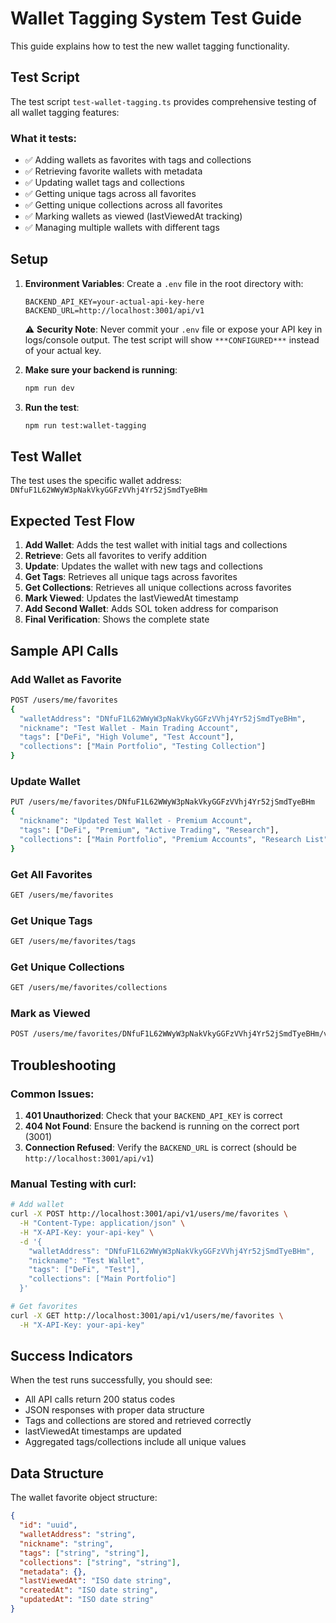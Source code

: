 # Wallet Tagging System Test Guide

This guide explains how to test the new wallet tagging functionality.

## Test Script

The test script `test-wallet-tagging.ts` provides comprehensive testing of all wallet tagging features:

### What it tests:
- ✅ Adding wallets as favorites with tags and collections
- ✅ Retrieving favorite wallets with metadata
- ✅ Updating wallet tags and collections
- ✅ Getting unique tags across all favorites
- ✅ Getting unique collections across all favorites
- ✅ Marking wallets as viewed (lastViewedAt tracking)
- ✅ Managing multiple wallets with different tags

## Setup

1. **Environment Variables**: Create a `.env` file in the root directory with:
   ```
   BACKEND_API_KEY=your-actual-api-key-here
   BACKEND_URL=http://localhost:3001/api/v1
   ```
   
   ⚠️ **Security Note**: Never commit your `.env` file or expose your API key in logs/console output. The test script will show `***CONFIGURED***` instead of your actual key.

2. **Make sure your backend is running**:
   ```bash
   npm run dev
   ```

3. **Run the test**:
   ```bash
   npm run test:wallet-tagging
   ```

## Test Wallet

The test uses the specific wallet address: `DNfuF1L62WWyW3pNakVkyGGFzVVhj4Yr52jSmdTyeBHm`

## Expected Test Flow

1. **Add Wallet**: Adds the test wallet with initial tags and collections
2. **Retrieve**: Gets all favorites to verify addition
3. **Update**: Updates the wallet with new tags and collections
4. **Get Tags**: Retrieves all unique tags across favorites
5. **Get Collections**: Retrieves all unique collections across favorites
6. **Mark Viewed**: Updates the lastViewedAt timestamp
7. **Add Second Wallet**: Adds SOL token address for comparison
8. **Final Verification**: Shows the complete state

## Sample API Calls

### Add Wallet as Favorite
```bash
POST /users/me/favorites
{
  "walletAddress": "DNfuF1L62WWyW3pNakVkyGGFzVVhj4Yr52jSmdTyeBHm",
  "nickname": "Test Wallet - Main Trading Account",
  "tags": ["DeFi", "High Volume", "Test Account"],
  "collections": ["Main Portfolio", "Testing Collection"]
}
```

### Update Wallet
```bash
PUT /users/me/favorites/DNfuF1L62WWyW3pNakVkyGGFzVVhj4Yr52jSmdTyeBHm
{
  "nickname": "Updated Test Wallet - Premium Account",
  "tags": ["DeFi", "Premium", "Active Trading", "Research"],
  "collections": ["Main Portfolio", "Premium Accounts", "Research List"]
}
```

### Get All Favorites
```bash
GET /users/me/favorites
```

### Get Unique Tags
```bash
GET /users/me/favorites/tags
```

### Get Unique Collections
```bash
GET /users/me/favorites/collections
```

### Mark as Viewed
```bash
POST /users/me/favorites/DNfuF1L62WWyW3pNakVkyGGFzVVhj4Yr52jSmdTyeBHm/viewed
```

## Troubleshooting

### Common Issues:

1. **401 Unauthorized**: Check that your `BACKEND_API_KEY` is correct
2. **404 Not Found**: Ensure the backend is running on the correct port (3001)
3. **Connection Refused**: Verify the `BACKEND_URL` is correct (should be `http://localhost:3001/api/v1`)

### Manual Testing with curl:

```bash
# Add wallet
curl -X POST http://localhost:3001/api/v1/users/me/favorites \
  -H "Content-Type: application/json" \
  -H "X-API-Key: your-api-key" \
  -d '{
    "walletAddress": "DNfuF1L62WWyW3pNakVkyGGFzVVhj4Yr52jSmdTyeBHm",
    "nickname": "Test Wallet",
    "tags": ["DeFi", "Test"],
    "collections": ["Main Portfolio"]
  }'

# Get favorites
curl -X GET http://localhost:3001/api/v1/users/me/favorites \
  -H "X-API-Key: your-api-key"
```

## Success Indicators

When the test runs successfully, you should see:
- All API calls return 200 status codes
- JSON responses with proper data structure
- Tags and collections are stored and retrieved correctly
- lastViewedAt timestamps are updated
- Aggregated tags/collections include all unique values

## Data Structure

The wallet favorite object structure:
```json
{
  "id": "uuid",
  "walletAddress": "string",
  "nickname": "string",
  "tags": ["string", "string"],
  "collections": ["string", "string"],
  "metadata": {},
  "lastViewedAt": "ISO date string",
  "createdAt": "ISO date string",
  "updatedAt": "ISO date string"
}
``` 